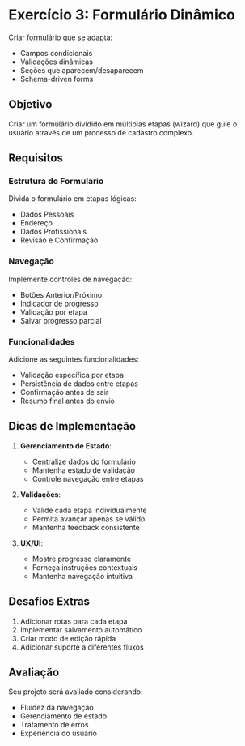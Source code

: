 # Exercício 3: Formulário Dinâmico
Criar formulário que se adapta:
- Campos condicionais
- Validações dinâmicas
- Seções que aparecem/desaparecem
- Schema-driven forms

## Objetivo

Criar um formulário dividido em múltiplas etapas (wizard) que guie o usuário através de um processo de cadastro complexo.

## Requisitos

### Estrutura do Formulário

Divida o formulário em etapas lógicas:

- Dados Pessoais
- Endereço
- Dados Profissionais
- Revisão e Confirmação

### Navegação

Implemente controles de navegação:

- Botões Anterior/Próximo
- Indicador de progresso
- Validação por etapa
- Salvar progresso parcial

### Funcionalidades

Adicione as seguintes funcionalidades:

- Validação específica por etapa
- Persistência de dados entre etapas
- Confirmação antes de sair
- Resumo final antes do envio

## Dicas de Implementação

1. **Gerenciamento de Estado**:
   - Centralize dados do formulário
   - Mantenha estado de validação
   - Controle navegação entre etapas

2. **Validações**:
   - Valide cada etapa individualmente
   - Permita avançar apenas se válido
   - Mantenha feedback consistente

3. **UX/UI**:
   - Mostre progresso claramente
   - Forneça instruções contextuais
   - Mantenha navegação intuitiva

## Desafios Extras

1. Adicionar rotas para cada etapa
2. Implementar salvamento automático
3. Criar modo de edição rápida
4. Adicionar suporte a diferentes fluxos

## Avaliação

Seu projeto será avaliado considerando:

- Fluidez da navegação
- Gerenciamento de estado
- Tratamento de erros
- Experiência do usuário